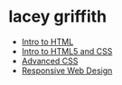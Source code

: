 # lacey griffith

<ul>
    <li><a href="intro_to_html/index.html" target=_blank>Intro to HTML</a></li>
    <li><a href="HTML5_to_intro_CSS/index.html" target=_blank>Intro to HTML5 and CSS</a></li>
    <li><a href="adv_css/index.html" target=_blank>Advanced CSS</a></li>
    <li><a href="responsive/index.html" target=_blank>Responsive Web Design</a></li>
</ul>

